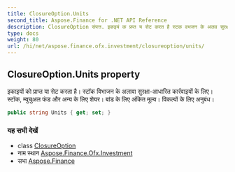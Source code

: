 ```yaml
---
title: ClosureOption.Units
second_title: Aspose.Finance for .NET API Reference
description: ClosureOption संपत्त. इकइयं क प्रप्त य सेट करत है स्टक वभजन के अलव सुरक्षआधरत कर्रवइयं के लए स्टक म्युचुअल फंड और अन्य के लए शेयर बंड के लए अंकत मूल्य वकल्पं के लए अनुबंध
type: docs
weight: 80
url: /hi/net/aspose.finance.ofx.investment/closureoption/units/
---
```

## ClosureOption.Units property

इकाइयों को प्राप्त या सेट करता है। स्टॉक विभाजन के अलावा सुरक्षा-आधारित कार्रवाइयों के लिए। स्टॉक, म्युचुअल फंड और अन्य के लिए शेयर। बांड के लिए अंकित मूल्य। विकल्पों के लिए अनुबंध।

```csharp
public string Units { get; set; }
```

### यह सभी देखें

* class [ClosureOption](../)
* नाम स्थान [Aspose.Finance.Ofx.Investment](../../closureoption/)
* सभा [Aspose.Finance](../../../)



